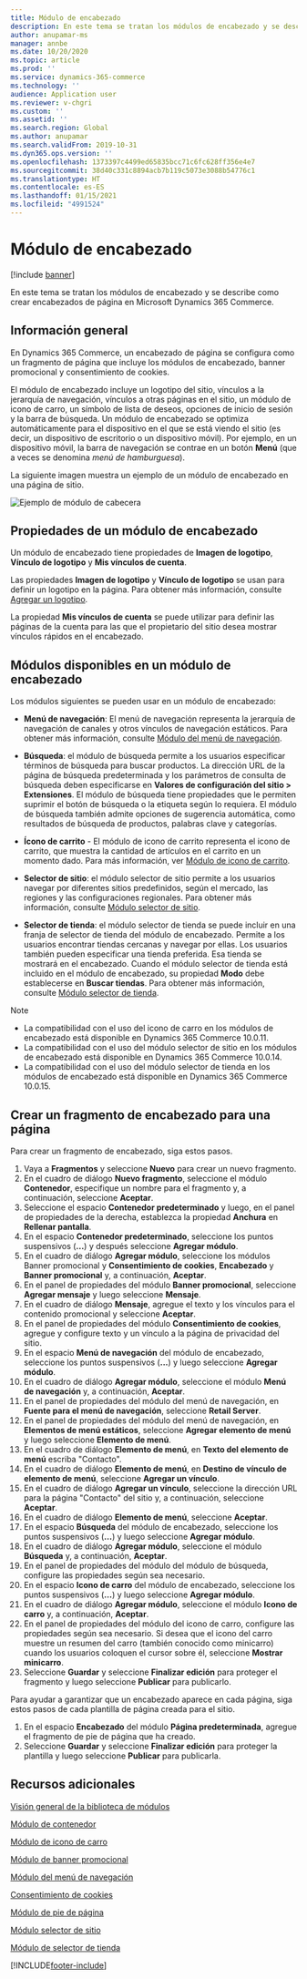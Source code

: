 ```yaml
---
title: Módulo de encabezado
description: En este tema se tratan los módulos de encabezado y se describe como crear encabezados de página en Microsoft Dynamics 365 Commerce.
author: anupamar-ms
manager: annbe
ms.date: 10/20/2020
ms.topic: article
ms.prod: ''
ms.service: dynamics-365-commerce
ms.technology: ''
audience: Application user
ms.reviewer: v-chgri
ms.custom: ''
ms.assetid: ''
ms.search.region: Global
ms.author: anupamar
ms.search.validFrom: 2019-10-31
ms.dyn365.ops.version: ''
ms.openlocfilehash: 1373397c4499ed65835bcc71c6fc628ff356e4e7
ms.sourcegitcommit: 38d40c331c8894acb7b119c5073e3088b54776c1
ms.translationtype: HT
ms.contentlocale: es-ES
ms.lasthandoff: 01/15/2021
ms.locfileid: "4991524"
---
```

# <a name="header-module"></a>Módulo de encabezado

[!include [banner](includes/banner.md)]

En este tema se tratan los módulos de encabezado y se describe como crear encabezados de página en Microsoft Dynamics 365 Commerce.

## <a name="overview"></a>Información general

En Dynamics 365 Commerce, un encabezado de página se configura como un fragmento de página que incluye los módulos de encabezado, banner promocional y consentimiento de cookies. 

El módulo de encabezado incluye un logotipo del sitio, vínculos a la jerarquía de navegación, vínculos a otras páginas en el sitio, un módulo de icono de carro, un símbolo de lista de deseos, opciones de inicio de sesión y la barra de búsqueda. Un módulo de encabezado se optimiza automáticamente para el dispositivo en el que se está viendo el sitio (es decir, un dispositivo de escritorio o un dispositivo móvil). Por ejemplo, en un dispositivo móvil, la barra de navegación se contrae en un botón **Menú** (que a veces se denomina *menú de hamburguesa*).

La siguiente imagen muestra un ejemplo de un módulo de encabezado en una página de sitio.

![Ejemplo de módulo de cabecera](./media/ecommerce-header.png)

## <a name="properties-of-a-header-module"></a>Propiedades de un módulo de encabezado

Un módulo de encabezado tiene propiedades de **Imagen de logotipo**, **Vínculo de logotipo** y **Mis vínculos de cuenta**. 

Las propiedades **Imagen de logotipo** y **Vínculo de logotipo** se usan para definir un logotipo en la página. Para obtener más información, consulte [Agregar un logotipo](add-logo.md). 

La propiedad **Mis vínculos de cuenta** se puede utilizar para definir las páginas de la cuenta para las que el propietario del sitio desea mostrar vínculos rápidos en el encabezado.

## <a name="modules-that-are-available-within-a-header-module"></a>Módulos disponibles en un módulo de encabezado

Los módulos siguientes se pueden usar en un módulo de encabezado:

- **Menú de navegación**: El menú de navegación representa la jerarquía de navegación de canales y otros vínculos de navegación estáticos. Para obtener más información, consulte [Módulo del menú de navegación](nav-menu-module.md).

- **Búsqueda**: el módulo de búsqueda permite a los usuarios especificar términos de búsqueda para buscar productos. La dirección URL de la página de búsqueda predeterminada y los parámetros de consulta de búsqueda deben especificarse en **Valores de configuración del sitio \> Extensiones**. El módulo de búsqueda tiene propiedades que le permiten suprimir el botón de búsqueda o la etiqueta según lo requiera. El módulo de búsqueda también admite opciones de sugerencia automática, como resultados de búsqueda de productos, palabras clave y categorías.

- **Ícono de carrito** - El módulo de icono de carrito representa el icono de carrito, que muestra la cantidad de artículos en el carrito en un momento dado. Para más información, ver [Módulo de icono de carrito](cart-icon-module.md).

- **Selector de sitio**: el módulo selector de sitio permite a los usuarios navegar por diferentes sitios predefinidos, según el mercado, las regiones y las configuraciones regionales. Para obtener más información, consulte [Módulo selector de sitio](site-selector.md).

- **Selector de tienda**: el módulo selector de tienda se puede incluir en una franja de selector de tienda del módulo de encabezado. Permite a los usuarios encontrar tiendas cercanas y navegar por ellas. Los usuarios también pueden especificar una tienda preferida. Esa tienda se mostrará en el encabezado. Cuando el módulo selector de tienda está incluido en el módulo de encabezado, su propiedad **Modo** debe establecerse en **Buscar tiendas**. Para obtener más información, consulte [Módulo selector de tienda](store-selector.md).

> [!NOTE]
> - La compatibilidad con el uso del icono de carro en los módulos de encabezado está disponible en Dynamics 365 Commerce 10.0.11.
> - La compatibilidad con el uso del módulo selector de sitio en los módulos de encabezado está disponible en Dynamics 365 Commerce 10.0.14.
> - La compatibilidad con el uso del módulo selector de tienda en los módulos de encabezado está disponible en Dynamics 365 Commerce 10.0.15.

## <a name="create-a-header-fragment-for-a-page"></a>Crear un fragmento de encabezado para una página

Para crear un fragmento de encabezado, siga estos pasos.

1. Vaya a **Fragmentos** y seleccione **Nuevo** para crear un nuevo fragmento.
1. En el cuadro de diálogo **Nuevo fragmento**, seleccione el módulo **Contenedor**, especifique un nombre para el fragmento y, a continuación, seleccione **Aceptar**.
1. Seleccione el espacio **Contenedor predeterminado** y luego, en el panel de propiedades de la derecha, establezca la propiedad **Anchura** en **Rellenar pantalla**.
1. En el espacio **Contenedor predeterminado**, seleccione los puntos suspensivos (**...**) y después seleccione **Agregar módulo**.
1. En el cuadro de diálogo **Agregar módulo**, seleccione los módulos Banner promocional y **Consentimiento de cookies**, **Encabezado** y **Banner promocional** y, a continuación, **Aceptar**.
1. En el panel de propiedades del módulo **Banner promocional**, seleccione **Agregar mensaje** y luego seleccione **Mensaje**.
1. En el cuadro de diálogo **Mensaje**, agregue el texto y los vínculos para el contenido promocional y seleccione **Aceptar**.
1. En el panel de propiedades del módulo **Consentimiento de cookies**, agregue y configure texto y un vínculo a la página de privacidad del sitio.
1. En el espacio **Menú de navegación** del módulo de encabezado, seleccione los puntos suspensivos (**...**) y luego seleccione **Agregar módulo**.
1. En el cuadro de diálogo **Agregar módulo**, seleccione el módulo **Menú de navegación** y, a continuación, **Aceptar**.
1. En el panel de propiedades del módulo del menú de navegación, en **Fuente para el menú de navegación**, seleccione **Retail Server**.
1. En el panel de propiedades del módulo del menú de navegación, en **Elementos de menú estáticos**, seleccione **Agregar elemento de menú** y luego seleccione **Elemento de menú**. 
1. En el cuadro de diálogo **Elemento de menú**, en **Texto del elemento de menú** escriba "Contacto".
1. En el cuadro de diálogo **Elemento de menú**, en **Destino de vínculo de elemento de menú**, seleccione **Agregar un vínculo**.
1. En el cuadro de diálogo **Agregar un vínculo**, seleccione la dirección URL para la página "Contacto" del sitio y, a continuación, seleccione **Aceptar**.  
1. En el cuadro de diálogo **Elemento de menú**, seleccione **Aceptar**.
1. En el espacio **Búsqueda** del módulo de encabezado, seleccione los puntos suspensivos (**...**) y luego seleccione **Agregar módulo**.
1. En el cuadro de diálogo **Agregar módulo**, seleccione el módulo **Búsqueda** y, a continuación, **Aceptar**.
1. En el panel de propiedades del módulo del módulo de búsqueda, configure las propiedades según sea necesario.
1. En el espacio **Icono de carro** del módulo de encabezado, seleccione los puntos suspensivos (**...**) y luego seleccione **Agregar módulo**.
1. En el cuadro de diálogo **Agregar módulo**, seleccione el módulo **Icono de carro** y, a continuación, **Aceptar**.
1. En el panel de propiedades del módulo del icono de carro, configure las propiedades según sea necesario. Si desea que el icono del carro muestre un resumen del carro (también conocido como minicarro) cuando los usuarios coloquen el cursor sobre él, seleccione **Mostrar minicarro**.
1. Seleccione **Guardar** y seleccione **Finalizar edición** para proteger el fragmento y luego seleccione **Publicar** para publicarlo.

Para ayudar a garantizar que un encabezado aparece en cada página, siga estos pasos de cada plantilla de página creada para el sitio.

1. En el espacio **Encabezado** del módulo **Página predeterminada**, agregue el fragmento de pie de página que ha creado.
1. Seleccione **Guardar** y seleccione **Finalizar edición** para proteger la plantilla y luego seleccione **Publicar** para publicarla.

## <a name="additional-resources"></a>Recursos adicionales

[Visión general de la biblioteca de módulos](starter-kit-overview.md)

[Módulo de contenedor](add-container-module.md)

[Módulo de icono de carro](cart-icon-module.md)

[Módulo de banner promocional](add-alert.md)

[Módulo del menú de navegación](nav-menu-module.md) 

[Consentimiento de cookies](cookie-consent-module.md)

[Módulo de pie de página](author-footer-module.md)

[Módulo selector de sitio](site-selector.md)

[Módulo de selector de tienda](store-selector.md)


[!INCLUDE[footer-include](../includes/footer-banner.md)]